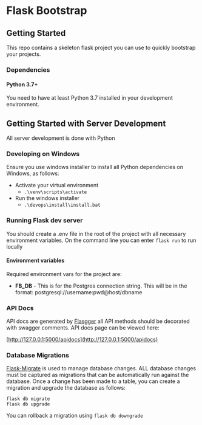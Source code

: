 # Flask Bootstrap

## Getting Started

This repo contains a skeleton flask project you can use to quickly bootstrap your projects.

### Dependencies

#### Python 3.7+

You need to have at least Python 3.7 installed in your development environment. 

## Getting Started with Server Development

All server development is done with Python

### Developing on Windows
Ensure you use windows installer to install all Python dependencies on Windows, as follows:

* Activate your virtual environment
    * ```.\venv\scripts\activate```
* Run the windows installer
    * ```.\devops\install\install.bat```

### Running Flask dev server

You should create a .env file in the root of the project with all necessary environment variables.  On the command line you can enter ```flask run``` to run locally

#### Environment variables

Required environment vars for the project are:

* **FB_DB** -  This is for the Postgres connection string. This will be in the format: postgresql://username:pwd@host/dbname

### API Docs

API docs are generated by [Flasgger](https://github.com/rochacbruno/flasgger) all API methods should be decorated with swagger comments. API docs page can be viewed here:

[http://127.0.0.1:5000/apidocs](http://127.0.0.1:5000/apidocs)

### Database Migrations
[Flask-Migrate](https://flask-migrate.readthedocs.io/en/latest/) is used to manage database changes.  ALL database changes must be captured as migrations that can be automatically run against the database.  Once a change
has been made to a table, you can create a migration and upgrade the database as follows:

```.env
flask db migrate
flask db upgrade
```

You can rollback a migration using ```flask db downgrade```
